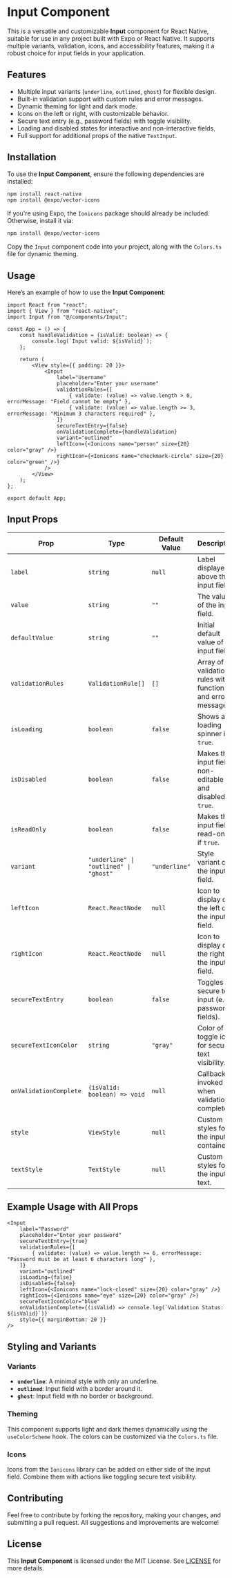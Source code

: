 # Input Component

This is a versatile and customizable **Input** component for React Native, suitable for use in any project built with Expo or React Native. It supports multiple variants, validation, icons, and accessibility features, making it a robust choice for input fields in your application.

## Features

- Multiple input variants (`underline`, `outlined`, `ghost`) for flexible design.
- Built-in validation support with custom rules and error messages.
- Dynamic theming for light and dark mode.
- Icons on the left or right, with customizable behavior.
- Secure text entry (e.g., password fields) with toggle visibility.
- Loading and disabled states for interactive and non-interactive fields.
- Full support for additional props of the native `TextInput`.

## Installation

To use the **Input Component**, ensure the following dependencies are installed:

```bash
npm install react-native
npm install @expo/vector-icons
```

If you're using Expo, the `Ionicons` package should already be included. Otherwise, install it via:

```bash
npm install @expo/vector-icons
```

Copy the `Input` component code into your project, along with the `Colors.ts` file for dynamic theming.

## Usage

Here’s an example of how to use the **Input Component**:

```tsx
import React from "react";
import { View } from "react-native";
import Input from "@/components/Input";

const App = () => {
    const handleValidation = (isValid: boolean) => {
        console.log(`Input valid: ${isValid}`);
    };

    return (
        <View style={{ padding: 20 }}>
            <Input
                label="Username"
                placeholder="Enter your username"
                validationRules={[
                    { validate: (value) => value.length > 0, errorMessage: "Field cannot be empty" },
                    { validate: (value) => value.length >= 3, errorMessage: "Minimum 3 characters required" },
                ]}
                secureTextEntry={false}
                onValidationComplete={handleValidation}
                variant="outlined"
                leftIcon={<Ionicons name="person" size={20} color="gray" />}
                rightIcon={<Ionicons name="checkmark-circle" size={20} color="green" />}
            />
        </View>
    );
};

export default App;
```

## Input Props

| Prop                 | Type                      | Default Value   | Description                                                                                  |
|----------------------|---------------------------|-----------------|----------------------------------------------------------------------------------------------|
| `label`              | `string`                  | `null`          | Label displayed above the input field.                                                       |
| `value`              | `string`                  | `""`            | The value of the input field.                                                                |
| `defaultValue`       | `string`                  | `""`            | Initial default value of the input field.                                                    |
| `validationRules`    | `ValidationRule[]`        | `[]`            | Array of validation rules with functions and error messages.                                 |
| `isLoading`          | `boolean`                 | `false`         | Shows a loading spinner if `true`.                                                          |
| `isDisabled`         | `boolean`                 | `false`         | Makes the input field non-editable and disabled if `true`.                                   |
| `isReadOnly`         | `boolean`                 | `false`         | Makes the input field read-only if `true`.                                                   |
| `variant`            | `"underline" \| "outlined" \| "ghost"` | `"underline"` | Style variant of the input field.                                                           |
| `leftIcon`           | `React.ReactNode`         | `null`          | Icon to display on the left of the input field.                                              |
| `rightIcon`          | `React.ReactNode`         | `null`          | Icon to display on the right of the input field.                                             |
| `secureTextEntry`    | `boolean`                 | `false`         | Toggles secure text input (e.g., password fields).                                           |
| `secureTextIconColor`| `string`                  | `"gray"`        | Color of the toggle icon for secure text visibility.                                         |
| `onValidationComplete` | `(isValid: boolean) => void` | `null`      | Callback invoked when validation is completed.                                               |
| `style`              | `ViewStyle`               | `null`          | Custom styles for the input container.                                                      |
| `textStyle`          | `TextStyle`               | `null`          | Custom styles for the input text.                                                           |

## Example Usage with All Props

```tsx
<Input
    label="Password"
    placeholder="Enter your password"
    secureTextEntry={true}
    validationRules={[
        { validate: (value) => value.length >= 6, errorMessage: "Password must be at least 6 characters long" },
    ]}
    variant="outlined"
    isLoading={false}
    isDisabled={false}
    leftIcon={<Ionicons name="lock-closed" size={20} color="gray" />}
    rightIcon={<Ionicons name="eye" size={20} color="gray" />}
    secureTextIconColor="blue"
    onValidationComplete={(isValid) => console.log(`Validation Status: ${isValid}`)}
    style={{ marginBottom: 20 }}
/>
```

## Styling and Variants

### Variants

- **`underline`**: A minimal style with only an underline.
- **`outlined`**: Input field with a border around it.
- **`ghost`**: Input field with no border or background.

### Theming

This component supports light and dark themes dynamically using the `useColorScheme` hook. The colors can be customized via the `Colors.ts` file.

### Icons

Icons from the `Ionicons` library can be added on either side of the input field. Combine them with actions like toggling secure text visibility.

## Contributing

Feel free to contribute by forking the repository, making your changes, and submitting a pull request. All suggestions and improvements are welcome!

## License

This **Input Component** is licensed under the MIT License. See [LICENSE](./LICENSE) for more details.
